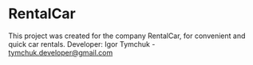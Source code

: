 # RentalCar

This project was created for the company RentalCar, for convenient and quick car rentals.
Developer: Igor Tymchuk - tymchuk.developer@gmail.com

